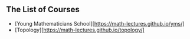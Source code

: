 ## The List of Courses

- [Young Mathematicians School][https://math-lectures.github.io/yms/] 
- [Topology][https://math-lectures.github.io/topology/]